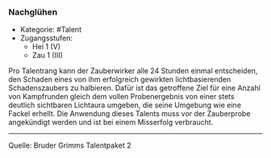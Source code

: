 ### Nachglühen

- Kategorie: #Talent
- Zugangsstufen:
  - Hei 1 (V)
  - Zau 1 (III)

Pro Talentrang kann der Zauberwirker alle 24 Stunden einmal entscheiden, den Schaden eines von ihm erfolgreich gewirkten lichtbasierenden Schadenszaubers zu halbieren. Dafür ist das getroffene Ziel für eine Anzahl von Kampfrunden gleich dem vollen Probenergebnis von einer stets deutlich sichtbaren Lichtaura umgeben, die seine Umgebung wie eine Fackel erhellt. Die Anwendung dieses Talents muss vor der Zauberprobe angekündigt werden und ist bei einem Misserfolg verbraucht.

---

Quelle: Bruder Grimms Talentpaket 2

